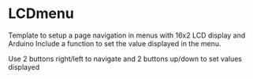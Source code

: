 # LCDmenu
Template to setup a page navigation in menus with 16x2 LCD display and Arduino
Include a function to set the value displayed in the menu.

Use 2 buttons right/left to navigate
and 2 buttons up/down to set values displayed
